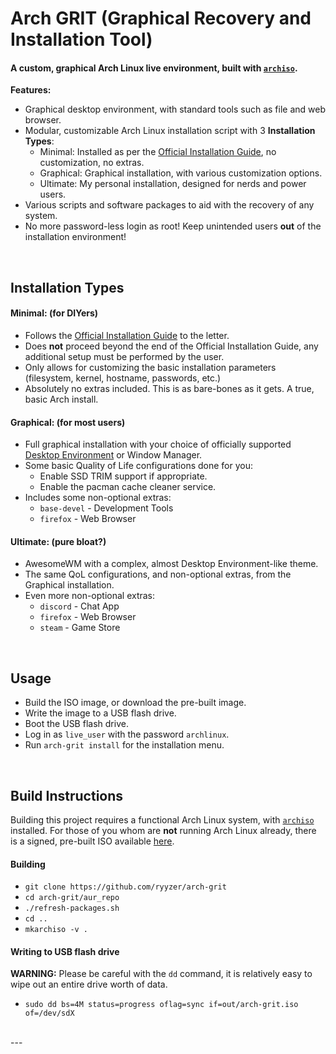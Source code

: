# Arch GRIT (Graphical Recovery and Installation Tool)

#### A custom, graphical Arch Linux live environment, built with [`archiso`](https://wiki.archlinux.org/index.php/Archiso).</br>
**Features:**
 - Graphical desktop environment, with standard tools such as file and web browser.
 - Modular, customizable Arch Linux installation script with 3 **Installation Types**:
    - Minimal: Installed as per the [Official Installation Guide](https://wiki.archlinux.org/index.php/Installation_guide), no customization, no extras.
    - Graphical: Graphical installation, with various customization options.
    - Ultimate: My personal installation, designed for nerds and power users.
 - Various scripts and software packages to aid with the recovery of any system.
 - No more password-less login as root! Keep unintended users **out** of the installation environment!
<br>

## Installation Types

#### Minimal: (for DIYers)
 - Follows the [Official Installation Guide](https://wiki.archlinux.org/index.php/Installation_guide) to the letter.
 - Does **not** proceed beyond the end of the Official Installation Guide, any additional setup must be performed by the user.
 - Only allows for customizing the basic installation parameters (filesystem, kernel, hostname, passwords, etc.)
 - Absolutely no extras included. This is as bare-bones as it gets. A true, basic Arch install.

#### Graphical: (for most users)
 - Full graphical installation with your choice of officially supported [Desktop Environment](https://wiki.archlinux.org/index.php/Desktop_environment#Officially_supported) or Window Manager.
 - Some basic Quality of Life configurations done for you:
    - Enable SSD TRIM support if appropriate.
    - Enable the pacman cache cleaner service.
 - Includes some non-optional extras:
    - `base-devel` - Development Tools
    - `firefox` - Web Browser

#### Ultimate: (pure bloat?)
 - AwesomeWM with a complex, almost Desktop Environment-like theme.
 - The same QoL configurations, and non-optional extras, from the Graphical installation.
 - Even more non-optional extras:
    - `discord` - Chat App
    - `firefox` - Web Browser
    - `steam` - Game Store
<br>

## Usage
 - Build the ISO image, or download the pre-built image.
 - Write the image to a USB flash drive.
 - Boot the USB flash drive.
 - Log in as `live_user` with the password `archlinux`.
 - Run `arch-grit install` for the installation menu.
<br>

## Build Instructions

Building this project requires a functional Arch Linux system, with [`archiso`](https://www.archlinux.org/packages/extra/any/archiso/) installed.
For those of you whom are **not** running Arch Linux already, there is a signed, pre-built ISO available [here](https://github.com/ryyzer/arch-grit).

#### Building
 - `git clone https://github.com/ryyzer/arch-grit`
 - `cd arch-grit/aur_repo`
 - `./refresh-packages.sh`
 - `cd ..`
 - `mkarchiso -v .`

#### Writing to USB flash drive
**WARNING:** Please be careful with the `dd` command, it is relatively easy to wipe out an entire drive worth of data.
 - `sudo dd bs=4M status=progress oflag=sync if=out/arch-grit.iso of=/dev/sdX`
<br>
---
